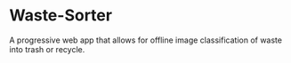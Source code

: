 # Waste-Sorter
A progressive web app that allows for offline image classification of waste into trash or recycle.
